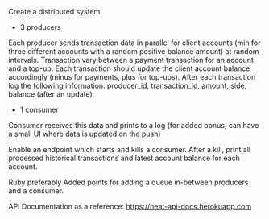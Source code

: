 
Create a distributed system.


- 3 producers

Each producer sends transaction data in parallel for client accounts (min for three different accounts with a random positive balance amount) at random intervals. Transaction vary between a payment transaction for an account and a top-up.
Each transaction should update the client account balance accordingly (minus for payments, plus for top-ups).
After each transaction log the following information: producer_id, transaction_id, amount, side, balance (after an update).



- 1 consumer

Consumer receives this data and prints to a log (for added bonus, can have a small UI where data is updated on the push) 

Enable an endpoint which starts and kills a consumer. After a kill, print all processed historical transactions and latest account balance for each account.


Ruby preferably
Added points for adding a queue in-between producers and a consumer.

API Documentation as a reference: https://neat-api-docs.herokuapp.com
